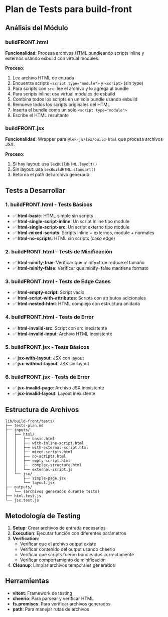 # Plan de Tests para build-front

## Análisis del Módulo

### buildFRONT.html
**Funcionalidad**: Procesa archivos HTML bundleando scripts inline y externos usando esbuild con virtual modules.

**Proceso**:
1. Lee archivo HTML de entrada
2. Encuentra scripts `<script type="module">` y `<script>` (sin type)
3. Para scripts con `src`: lee el archivo y lo agrega al bundle
4. Para scripts inline: usa virtual modules de esbuild
5. Combina todos los scripts en un solo bundle usando esbuild
6. Remueve todos los scripts originales del HTML
7. Inserta el bundle como un solo `<script type="module">`
8. Escribe el HTML resultante

### buildFRONT.jsx
**Funcionalidad**: Wrapper para `@lek-js/lex/build-html` que procesa archivos JSX.

**Proceso**:
1. Si hay layout: usa `lexBuildHTML.layout()`
2. Sin layout: usa `lexBuildHTML.standart()`
3. Retorna el path del archivo generado

## Tests a Desarrollar

### 1. buildFRONT.html - Tests Básicos
- ✅ **html-basic**: HTML simple sin scripts
- ✅ **html-single-script-inline**: Un script inline tipo module
- ✅ **html-single-script-src**: Un script externo tipo module
- ✅ **html-mixed-scripts**: Scripts inline + externos, module + normales
- ✅ **html-no-scripts**: HTML sin scripts (caso edge)

### 2. buildFRONT.html - Tests de Minificación
- ✅ **html-minify-true**: Verificar que minify=true reduce el tamaño
- ✅ **html-minify-false**: Verificar que minify=false mantiene formato

### 3. buildFRONT.html - Tests de Edge Cases
- ✅ **html-empty-script**: Script vacío
- ✅ **html-script-with-attributes**: Scripts con atributos adicionales
- ✅ **html-nested-html**: HTML complejo con estructura anidada

### 4. buildFRONT.html - Tests de Error
- ✅ **html-invalid-src**: Script con src inexistente
- ✅ **html-invalid-input**: Archivo HTML inexistente

### 5. buildFRONT.jsx - Tests Básicos
- ✅ **jsx-with-layout**: JSX con layout
- ✅ **jsx-without-layout**: JSX sin layout

### 6. buildFRONT.jsx - Tests de Error
- ✅ **jsx-invalid-page**: Archivo JSX inexistente
- ✅ **jsx-invalid-layout**: Layout inexistente

## Estructura de Archivos

```
lib/build-front/tests/
├── tests-plan.md
├── inputs/
│   ├── html/
│   │   ├── basic.html
│   │   ├── with-inline-script.html
│   │   ├── with-external-script.html
│   │   ├── mixed-scripts.html
│   │   ├── no-scripts.html
│   │   ├── empty-script.html
│   │   ├── complex-structure.html
│   │   └── external-script.js
│   └── jsx/
│       ├── simple-page.jsx
│       └── layout.jsx
├── outputs/
│   └── (archivos generados durante tests)
├── html.test.js
└── jsx.test.js
```

## Metodología de Testing

1. **Setup**: Crear archivos de entrada necesarios
2. **Execution**: Ejecutar función con diferentes parámetros
3. **Verification**: 
   - Verificar que el archivo output existe
   - Verificar contenido del output usando cheerio
   - Verificar que scripts fueron bundleados correctamente
   - Verificar comportamiento de minificación
4. **Cleanup**: Limpiar archivos temporales generados

## Herramientas
- **vitest**: Framework de testing
- **cheerio**: Para parsear y verificar HTML
- **fs.promises**: Para verificar archivos generados
- **path**: Para manejar rutas de archivos